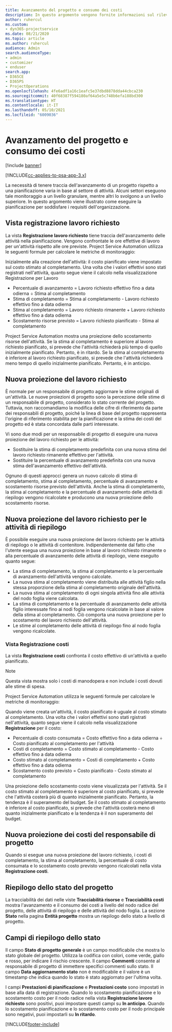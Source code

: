 ```yaml
---
title: Avanzamento del progetto e consumo dei costi
description: In questo argomento vengono fornite informazioni sul rilevamento dell'avanzamento dei progetti e del consumo dei costi.
author: ruhercul
ms.custom:
- dyn365-projectservice
ms.date: 08/21/2020
ms.topic: article
ms.author: ruhercul
audience: Admin
search.audienceType:
- admin
- customizer
- enduser
search.app:
- D365CE
- D365PS
- ProjectOperations
ms.openlocfilehash: 4fe6adf1a16c1eafc5e37dbd8878dda44cbca230
ms.sourcegitcommit: 40f68387f594180af64a5e5c748b6efa188bd300
ms.translationtype: HT
ms.contentlocale: it-IT
ms.lasthandoff: 05/10/2021
ms.locfileid: "6009036"
---
```

# <a name="project-progress-and-cost-consumption"></a>Avanzamento del progetto e consumo dei costi

[!include [banner](../includes/psa-now-project-operations.md)]

[!INCLUDE[cc-applies-to-psa-app-3.x](../includes/cc-applies-to-psa-app-3x.md)]

La necessità di tenere traccia dell'avanzamento di un progetto rispetto a una pianificazione varia in base al settore di attività. Alcuni settori eseguono tale monitoraggio a un livello granulare, mentre altri lo svolgono a un livello superiore. In questo argomento viene illustrato come eseguire la pianificazione per soddisfare i requisiti dell'organizzazione.

## <a name="effort-tracking-view"></a>Vista registrazione lavoro richiesto

La vista **Registrazione lavoro richiesto** tiene traccia dell'avanzamento delle attività nella pianificazione. Vengono confrontate le ore effettive di lavoro per un'attività rispetto alle ore previste. Project Service Automation utilizza le seguenti formule per calcolare le metriche di monitoraggio:

Inizialmente alla creazione dell'attività: il costo pianificato viene impostato sul costo stimato al completamento. Una volta che i valori effettivi sono stati registrati nell'attività, quanto segue viene il calcolo nella visualizzazione Registrazione per Lavoro

- Percentuale di avanzamento = Lavoro richiesto effettivo fino a data odierna ÷ Stima al completamento 
- Stima di completamento = Stima al completamento - Lavoro richiesto effettivo fino a data odierna 
- Stima al completamento = Lavoro richiesto rimanente + Lavoro richiesto effettivo fino a data odierna 
- Scostamento risorse previsto = Lavoro richiesto pianificato - Stima al completamento

Project Service Automation mostra una proiezione dello scostamento risorse dell'attività. Se la stima al completamento è superiore al lavoro richiesto pianificato, si prevede che l'attività richiederà più tempo di quello inizialmente pianificato. Pertanto, è in ritardo. Se la stima al completamento è inferiore al lavoro richiesto pianificato, si prevede che l'attività richiederà meno tempo di quello inizialmente pianificato. Pertanto, è in anticipo.

## <a name="reprojecting-effort"></a>Nuova proiezione del lavoro richiesto

È normale per un responsabile di progetto aggiornare le stime originali di un'attività. Le nuove proiezioni di progetto sono la percezione delle stime di un responsabile di progetto, considerato lo stato corrente del progetto. Tuttavia, non raccomandiamo la modifica delle cifre di riferimento da parte dei responsabili di progetto, poiché la linea di base del progetto rappresenta l'origine di riferimento stabilita per la pianificazione e la stima dei costi del progetto ed è stata concordata dalle parti interessate.

Vi sono due modi per un responsabile di progetto di eseguire una nuova proiezione del lavoro richiesto per le attività:

- Sostituire la stima di completamento predefinita con una nuova stima del lavoro richiesto rimanente effettivo per l'attività. 
- Sostituire la percentuale di avanzamento predefinita con una nuova stima dell'avanzamento effettivo dell'attività.

Ognuno di questi approcci genera un nuovo calcolo di stima di completamento, stima al completamento, percentuale di avanzamento e scostamento risorse previsto dell'attività. Anche la stima di completamento, la stima al completamento e la percentuale di avanzamento delle attività di riepilogo vengono ricalcolate e producono una nuova proiezione dello scostamento risorse.

## <a name="reprojection-of-effort-on-summary-tasks"></a>Nuova proiezione del lavoro richiesto per le attività di riepilogo

È possibile eseguire una nuova proiezione del lavoro richiesto per le attività di riepilogo o le attività di contenitore. Indipendentemente dal fatto che l'utente esegua una nuova proiezione in base al lavoro richiesto rimanente o alla percentuale di avanzamento delle attività di riepilogo, viene eseguito quanto segue:

- La stima di completamento, la stima al completamento e la percentuale di avanzamento dell'attività vengono calcolate.
- La nuova stima al completamento viene distribuita alle attività figlio nella stessa proporzione della stima al completamento originale dell'attività.
- La nuova stima al completamento di ogni singola attività fino alle attività del nodo foglia viene calcolata. 
- La stima di completamento e la percentuale di avanzamento delle attività figlio interessate fino ai nodi foglia vengono ricalcolate in base al valore della stima al completamento. Ciò comporta una nuova proiezione per lo scostamento del lavoro richiesto dell'attività. 
- Le stime al completamento delle attività di riepilogo fino al nodo foglia vengono ricalcolate.

### <a name="cost-tracking-view"></a>Vista Registrazione costi 

La vista **Registrazione costi** confronta il costo effettivo di un'attività a quello pianificato. 

> [!NOTE]
> Questa vista mostra solo i costi di manodopera e non include i costi dovuti alle stime di spesa. 

Project Service Automation utilizza le seguenti formule per calcolare le metriche di monitoraggio:

Quando viene creata un'attività, il costo pianificato è uguale al costo stimato al completamento. Una volta che i valori effettivi sono stati rgistrati nell'attività, quanto segue viene il calcolo nella visualizzazione **Registrazione** per il costo:

 - Percentuale di costo consumata = Costo effettivo fino a data odierna ÷ Costo pianificato al completamento per l'attività
 - Costi di completamento = Costo stimato al completamento - Costo effettivo fino a data odierna
 - Costo stimato al completamento = Costi di completamento + Costo effettivo fino a data odierna
 - Scostamento costo previsto = Costo pianificato - Costo stimato al completamento

Una proiezione dello scostamento costo viene visualizzata per l'attività. Se il costo stimato al completamento è superiore al costo pianificato, si prevede che l'attività costerà più di quanto inizialmente pianificato. Pertanto, la tendenza è il superamento del budget. Se il costo stimato al completamento è inferiore al costo pianificato, si prevede che l'attività costerà meno di quanto inizialmente pianificato e la tendenza è il non superamento del budget.

## <a name="project-managers-reprojection-of-cost"></a>Nuova proiezione dei costi del responsabile di progetto

Quando si esegue una nuova proiezione del lavoro richiesto, i costi di completamento, la stima al completamento, la percentuale di costo consumata e lo scostamento costo previsto vengono ricalcolati nella vista **Registrazione costi**.

## <a name="project-status-summary"></a>Riepilogo dello stato del progetto

La tracciabilità dei dati nelle viste **Tracciabilità risorse** e **Tracciabilità costi** mostra l'avanzamento e il consumo dei costi a livello del nodo radice del progetto, delle attività di riepilogo e delle attività del nodo foglia. La sezione **Stato** nella pagina **Entità progetto** mostra un riepilogo dello stato a livello di progetto.

## <a name="status-summary-fields"></a>Campi di riepilogo dello stato

Il campo **Stato di progetto generale** è un campo modificabile che mostra lo stato globale del progetto. Utilizza la codifica con colori, come verde, giallo e rosso, per indicare il rischio crescente. Il campo **Commenti** consente al responsabile di progetto di immettere specifici commenti sullo stato. Il campo **Data aggiornamento stato** non è modificabile e il valore è un timestamp che indica quando lo stato è stato aggiornato per l'ultima volta.

I campi **Prestazioni di pianificazione** e **Prestazioni costo** sono impostati in base alla data di registrazione. Quando lo scostamento pianificazione e lo scostamento costo per il nodo radice nella vista **Registrazione lavoro richiesto** sono positivi, puoi impostare questi campi su **In anticipo**. Quando lo scostamento pianificazione e lo scostamento costo per il nodo principale sono negativi, puoi impostarli su **In ritardo**.


[!INCLUDE[footer-include](../includes/footer-banner.md)]